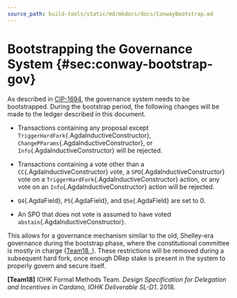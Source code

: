 ```yaml
---
source_path: build-tools/static/md/mkdocs/docs/ConwayBootstrap.md
---
```



# Bootstrapping the Governance System {#sec:conway-bootstrap-gov}

As described in [CIP-1694](https://cips.cardano.org/cip/CIP-1694), the governance
system needs to be bootstrapped.  During the bootstrap period, the following changes
will be made to the ledger described in this document.

+ Transactions containing any proposal except `TriggerHardFork`{.AgdaInductiveConstructor},
`ChangePParams`{.AgdaInductiveConstructor}, or `Info`{.AgdaInductiveConstructor} will be rejected.

+ Transactions containing a vote other than a `CC`{.AgdaInductiveConstructor} vote, a `SPO`{.AgdaInductiveConstructor} vote on a `TriggerHardFork`{.AgdaInductiveConstructor} action, or any vote on an `Info`{.AgdaInductiveConstructor} action will be rejected.

+ `Q4`{.AgdaField}, `P5`{.AgdaField}, and `Q5e`{.AgdaField} are set to $0$.

-   An SPO that does not vote is assumed to have voted `abstain`{.AgdaInductiveConstructor}.

This allows for a governance mechanism similar to the old, Shelley-era
governance during the bootstrap phase, where the constitutional
committee is mostly in charge ([Team18, ](#shelley-delegation-design)). These
restrictions will be removed during a subsequent hard fork, once enough
DRep stake is present in the system to properly govern and secure
itself.

**\[Team18\]** <span id="shelley-delegation-design"
label="shelley-delegation-design"></span> IOHK Formal Methods Team.
*Design Specification for Delegation and Incentives in Cardano, IOHK
Deliverable SL-D1*. 2018.

